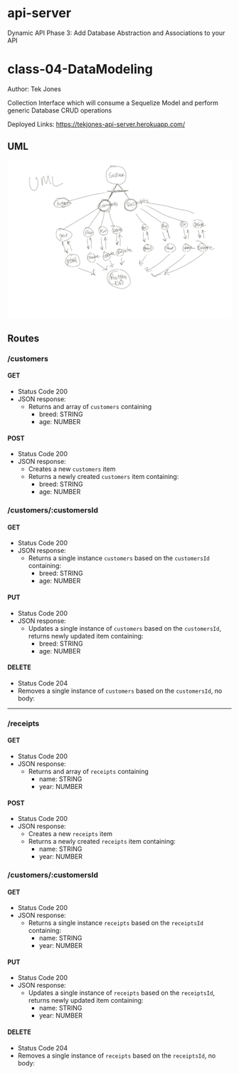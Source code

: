 # api-server
Dynamic API Phase 3: Add Database Abstraction and Associations to your API


# class-04-DataModeling

Author: Tek Jones

Collection Interface which will consume a Sequelize Model and perform generic Database CRUD operations

Deployed Links: https://tekjones-api-server.herokuapp.com/

## UML

![CRUC API](./uml-04.jpg)

## Routes

### /customers

#### GET

- Status Code 200
- JSON response:
  - Returns and array of `customers` containing
    - breed: STRING
    - age: NUMBER

#### POST

- Status Code 200
- JSON response:
  - Creates a new `customers` item
  - Returns a newly created `customers` item containing:
    - breed: STRING
    - age: NUMBER

### /customers/:customersId

#### GET

- Status Code 200
- JSON response:
  - Returns a single instance `customers` based on the `customersId` containing:
    - breed: STRING
    - age: NUMBER

#### PUT

- Status Code 200
- JSON response:
  - Updates a single instance of `customers` based on the `customersId`, returns newly updated item containing:
    - breed: STRING
    - age: NUMBER

#### DELETE

- Status Code 204
- Removes a single instance of `customers` based on the `customersId`, no body:


---------------------------------------------

### /receipts

#### GET

- Status Code 200
- JSON response:
  - Returns and array of `receipts` containing
    - name: STRING
    - year: NUMBER

#### POST

- Status Code 200
- JSON response:
  - Creates a new `receipts` item
  - Returns a newly created `receipts` item containing:
    - name: STRING
    - year: NUMBER

### /customers/:customersId

#### GET

- Status Code 200
- JSON response:
  - Returns a single instance `receipts` based on the `receiptsId` containing:
    - name: STRING
    - year: NUMBER

#### PUT

- Status Code 200
- JSON response:
  - Updates a single instance of `receipts` based on the `receiptsId`, returns newly updated item containing:
    - name: STRING
    - year: NUMBER

#### DELETE

- Status Code 204
- Removes a single instance of `receipts` based on the `receiptsId`, no body: